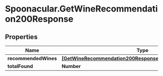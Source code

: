 # Spoonacular.GetWineRecommendation200Response

## Properties

Name | Type | Description | Notes
------------ | ------------- | ------------- | -------------
**recommendedWines** | [**[GetWineRecommendation200ResponseRecommendedWinesInner]**](GetWineRecommendation200ResponseRecommendedWinesInner.md) |  | 
**totalFound** | **Number** |  | 


